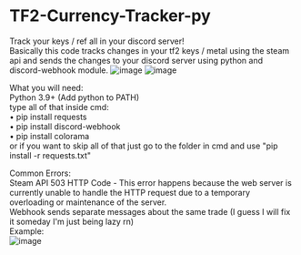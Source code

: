 # TF2-Currency-Tracker-py
Track your keys / ref all in your discord server!  
Basically this code tracks changes in your tf2 keys / metal using the steam api and sends the changes to your discord server using python and discord-webhook module.
![image](https://user-images.githubusercontent.com/51534102/142774711-89e6e486-39bb-4c5e-8562-e2ae00ae4a10.png)
![image](https://user-images.githubusercontent.com/51534102/142774257-051fe165-7d1d-45d4-b3b0-b16e257e4b44.png)


What you will need:  
Python 3.9+ (Add python to PATH)  
type all of that inside cmd:  
• pip install requests  
• pip install discord-webhook  
• pip install colorama  
or if you want to skip all of that just go to the folder in cmd and use "pip install -r requests.txt"


Common Errors:  
Steam API 503 HTTP Code - This error happens because the web server is currently unable to handle the HTTP request due to a temporary overloading or maintenance of the server.  
Webhook sends separate messages about the same trade (I guess I will fix it someday I'm just being lazy rn)   
Example:    
![image](https://user-images.githubusercontent.com/51534102/142773946-7f16bbd0-ae57-45c6-84ba-65863d844301.png)
